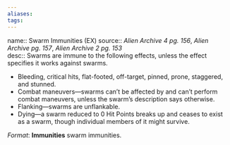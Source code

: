 ```yaml
---
aliases: 
tags: 
---
```


name:: Swarm Immunities (EX)
source:: _Alien Archive 4 pg. 156_, _Alien Archive pg. 157_, _Alien Archive 2 pg. 153_  
desc:: Swarms are immune to the following effects, unless the effect specifies it works against swarms.

-   Bleeding, critical hits, flat-footed, off-target, pinned, prone, staggered, and stunned.
-   Combat maneuvers—swarms can’t be affected by and can’t perform combat maneuvers, unless the swarm’s description says otherwise.
-   Flanking—swarms are unflankable.
-   Dying—a swarm reduced to 0 Hit Points breaks up and ceases to exist as a swarm, though individual members of it might survive.

_Format_: **Immunities** swarm immunities.
